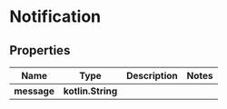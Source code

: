 
# Notification

## Properties
Name | Type | Description | Notes
------------ | ------------- | ------------- | -------------
**message** | **kotlin.String** |  | 



